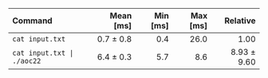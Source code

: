 | Command | Mean [ms] | Min [ms] | Max [ms] | Relative |
|:---|---:|---:|---:|---:|
| `cat input.txt` | 0.7 ± 0.8 | 0.4 | 26.0 | 1.00 |
| `cat input.txt \| ./aoc22` | 6.4 ± 0.3 | 5.7 | 8.6 | 8.93 ± 9.60 |
